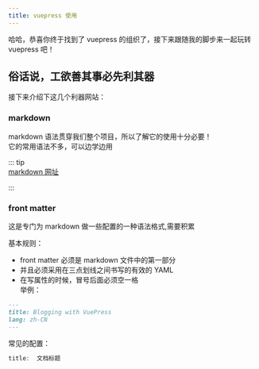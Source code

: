 ```yaml
---
title: vuepress 使用
---
```

哈哈，恭喜你终于找到了 vuepress 的组织了，接下来跟随我的脚步来一起玩转 vuepress 吧！


 
 ## 俗话说，工欲善其事必先利其器
接下来介绍下这几个利器网站：
### markdown
  markdown 语法贯穿我们整个项目，所以了解它的使用十分必要！   
  它的常用语法不多，可以边学边用

::: tip  
[markdown 网址](https://markdown.com.cn/)<br>

:::

### front matter 
这是专门为 markdown 做一些配置的一种语法格式,需要积累 

基本规则：   
- front matter 必须是 markdown 文件中的第一部分   
- 并且必须采用在三点划线之间书写的有效的 YAML
- 在写属性的时候，冒号后面必须空一格<br>
举例：

```md
---
title: Blogging with VuePress
lang: zh-CN
---
```

常见的配置：
```js
title:  文档标题

```
